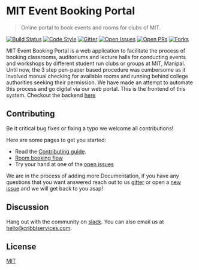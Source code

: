 # MIT Event Booking Portal
> Online portal to book events and rooms for clubs of MIT.

[![Build Status](https://travis-ci.org/cribbl/miteb-frontend.svg?branch=master)](https://travis-ci.org/cribbl/miteb-frontend)
[![Code Style](https://img.shields.io/badge/code_style-standard-brightgreen.svg)](https://standardjs.com)
[![Gitter](https://img.shields.io/gitter/room/nwjs/nw.js.svg)](https://gitter.im/cribbl/miteb-frontend)
[![Open Issues](https://img.shields.io/github/issues/badges/shields.svg)](https://github.com/cribbl/miteb-frontend/issues?utf8=%E2%9C%93&q=is%3Aopen+type%3Aissue)
[![Open PRs](https://img.shields.io/github/issues-pr/cdnjs/cdnjs.svg)](https://github.com/cribbl/miteb-frontend/pulls?q=is%3Aopen+type%3Apr)
[![Forks](https://img.shields.io/github/forks/badges/shields.svg?label=Fork&style=social)](https://github.com/cribbl/miteb-frontend/network/members)

MIT Event Booking Portal is a web application to facilitate the process of booking classrooms, auditoriums and lecture halls for conducting events and workshops by different student run clubs or groups at MIT, Manipal. Until now, the 3 step pen-paper based procedure was cumbersome as it involved manual checking for available rooms and running behind college authorities seeking their permission. We have made an attempt to automate this process and go digital via our web portal. This is the frontend of this system. Checkout the backend [here](https://github.com/cribbl/miteb-backend/)

## Contributing
Be it critical bug fixes or fixing a typo we welcome all contributions!

Here are some pages to get you started:
- Read the [Contributing guide](https://github.com/cribbl/miteb-frontend/wiki/how-to-contribute).
- [Room booking flow](https://github.com/cribbl/miteb-frontend/wiki/documentation)
- Try your hand at one of the [open issues](https://github.com/cribbl/miteb-frontend/issues)

We are in the process of adding more Documentation, if you have any questions that you want answered reach out to us [gitter](https://gitter.im/cribbl) or open a [new issue](https://github.com/cribbl/miteb-frontend/issues/new/choose) and we will get back to you asap!

## Discussion
Hang out with the community on [slack](https://join.slack.com/t/mitroombooking/shared_invite/enQtNzQwMzEyMDQwNTM0LTUyODUyOTRmMzk2ODM0MTljNmE0M2RiYzgwZGZhNzM5NTViNjBmNzMyNGNiODE4YWM2MmIzNWVkYjU1ODVhZjE). You can also email us at hello@cribblservices.com.

## License
[MIT](https://github.com/cribbl/miteb-frontend/blob/master/LICENSE)
